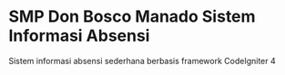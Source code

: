 # SMP Don Bosco Manado Sistem Informasi Absensi

Sistem informasi absensi sederhana berbasis framework CodeIgniter 4
